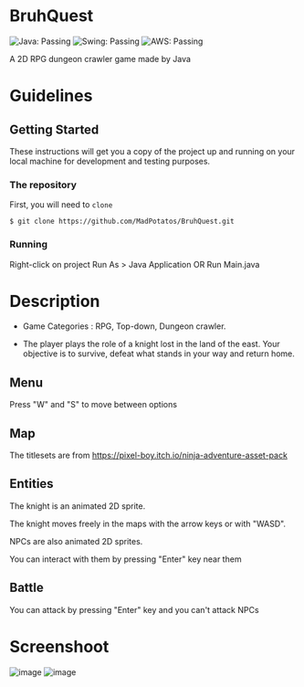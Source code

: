 # BruhQuest


![Java: Passing](https://img.shields.io/badge/Java-running-orange?style=for-the-badge)
![Swing: Passing](https://img.shields.io/badge/Swing-running-green?style=for-the-badge)
![AWS: Passing](https://img.shields.io/badge/AWS-running-yellow?style=for-the-badge)


A 2D RPG dungeon crawler game made by  Java

# Guidelines

## Getting Started

These instructions will get you a copy of the project up and running on your local machine for development and testing purposes.

### The repository

First, you will need to `clone`

```
$ git clone https://github.com/MadPotatos/BruhQuest.git
```

### Running

Right-click on project
Run As > Java Application OR Run Main.java

#  Description

- Game Categories : RPG, Top-down, Dungeon crawler.

- The player plays the role of a knight lost in the land of the east. Your objective is to survive, defeat what stands in your way and return home.

##  Menu

Press "W" and "S" to move between options

##  Map

The titlesets are from https://pixel-boy.itch.io/ninja-adventure-asset-pack

##  Entities

The knight is an animated 2D sprite.

The knight moves freely in the maps with the arrow keys or with "WASD".


NPCs are also animated 2D sprites.

You can interact with them by pressing "Enter" key near them

##  Battle 

You can attack by pressing "Enter" key and you can't attack NPCs

# Screenshoot
![image](https://user-images.githubusercontent.com/83566086/186969222-b721c36a-8b08-4579-91cb-4246c4e18122.png)
![image](https://user-images.githubusercontent.com/83566086/186969234-e29c0ae8-064f-4ef2-b4ef-ba9e4d27a7e1.png)



